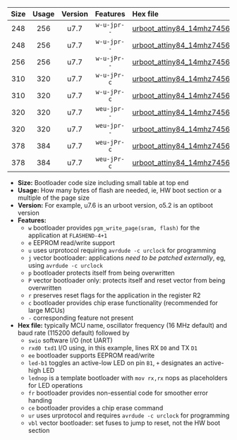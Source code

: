 |Size|Usage|Version|Features|Hex file|
|:-:|:-:|:-:|:-:|:--|
|248|256|u7.7|`w-u-jpr--`|[urboot_attiny84_14mhz7456_57600bps_swio_rxa3_txa2_led+a4_ur_vbl.hex](https://raw.githubusercontent.com/stefanrueger/urboot.hex/main/mcus/attiny84/fcpu_14mhz7456/57600_bps/urboot_attiny84_14mhz7456_57600bps_swio_rxa3_txa2_led+a4_ur_vbl.hex)|
|248|256|u7.7|`w-u-jpr--`|[urboot_attiny84_14mhz7456_57600bps_swio_rxa3_txa2_lednop_ur_vbl.hex](https://raw.githubusercontent.com/stefanrueger/urboot.hex/main/mcus/attiny84/fcpu_14mhz7456/57600_bps/urboot_attiny84_14mhz7456_57600bps_swio_rxa3_txa2_lednop_ur_vbl.hex)|
|256|256|u7.7|`w-u-jPr--`|[urboot_attiny84_14mhz7456_57600bps_swio_rxa3_txa2_ur_vbl.hex](https://raw.githubusercontent.com/stefanrueger/urboot.hex/main/mcus/attiny84/fcpu_14mhz7456/57600_bps/urboot_attiny84_14mhz7456_57600bps_swio_rxa3_txa2_ur_vbl.hex)|
|310|320|u7.7|`w-u-jPr-c`|[urboot_attiny84_14mhz7456_57600bps_swio_rxa3_txa2_led+a4_fr_ce_ur_vbl.hex](https://raw.githubusercontent.com/stefanrueger/urboot.hex/main/mcus/attiny84/fcpu_14mhz7456/57600_bps/urboot_attiny84_14mhz7456_57600bps_swio_rxa3_txa2_led+a4_fr_ce_ur_vbl.hex)|
|310|320|u7.7|`w-u-jPr-c`|[urboot_attiny84_14mhz7456_57600bps_swio_rxa3_txa2_lednop_fr_ce_ur_vbl.hex](https://raw.githubusercontent.com/stefanrueger/urboot.hex/main/mcus/attiny84/fcpu_14mhz7456/57600_bps/urboot_attiny84_14mhz7456_57600bps_swio_rxa3_txa2_lednop_fr_ce_ur_vbl.hex)|
|320|320|u7.7|`weu-jpr--`|[urboot_attiny84_14mhz7456_57600bps_swio_rxa3_txa2_ee_led+a4_ur_vbl.hex](https://raw.githubusercontent.com/stefanrueger/urboot.hex/main/mcus/attiny84/fcpu_14mhz7456/57600_bps/urboot_attiny84_14mhz7456_57600bps_swio_rxa3_txa2_ee_led+a4_ur_vbl.hex)|
|320|320|u7.7|`weu-jpr--`|[urboot_attiny84_14mhz7456_57600bps_swio_rxa3_txa2_ee_lednop_ur_vbl.hex](https://raw.githubusercontent.com/stefanrueger/urboot.hex/main/mcus/attiny84/fcpu_14mhz7456/57600_bps/urboot_attiny84_14mhz7456_57600bps_swio_rxa3_txa2_ee_lednop_ur_vbl.hex)|
|378|384|u7.7|`weu-jPr-c`|[urboot_attiny84_14mhz7456_57600bps_swio_rxa3_txa2_ee_led+a4_fr_ce_ur_vbl.hex](https://raw.githubusercontent.com/stefanrueger/urboot.hex/main/mcus/attiny84/fcpu_14mhz7456/57600_bps/urboot_attiny84_14mhz7456_57600bps_swio_rxa3_txa2_ee_led+a4_fr_ce_ur_vbl.hex)|
|378|384|u7.7|`weu-jPr-c`|[urboot_attiny84_14mhz7456_57600bps_swio_rxa3_txa2_ee_lednop_fr_ce_ur_vbl.hex](https://raw.githubusercontent.com/stefanrueger/urboot.hex/main/mcus/attiny84/fcpu_14mhz7456/57600_bps/urboot_attiny84_14mhz7456_57600bps_swio_rxa3_txa2_ee_lednop_fr_ce_ur_vbl.hex)|

- **Size:** Bootloader code size including small table at top end
- **Usage:** How many bytes of flash are needed, ie, HW boot section or a multiple of the page size
- **Version:** For example, u7.6 is an urboot version, o5.2 is an optiboot version
- **Features:**
  + `w` bootloader provides `pgm_write_page(sram, flash)` for the application at `FLASHEND-4+1`
  + `e` EEPROM read/write support
  + `u` uses urprotocol requiring `avrdude -c urclock` for programming
  + `j` vector bootloader: applications *need to be patched externally*, eg, using `avrdude -c urclock`
  + `p` bootloader protects itself from being overwritten
  + `P` vector bootloader only: protects itself and reset vector from being overwritten
  + `r` preserves reset flags for the application in the register R2
  + `c` bootloader provides chip erase functionality (recommended for large MCUs)
  + `-` corresponding feature not present
- **Hex file:** typically MCU name, oscillator frequency (16 MHz default) and baud rate (115200 default) followed by
  + `swio` software I/O (not UART)
  + `rxd0 txd1` I/O using, in this example, lines RX `D0` and TX `D1`
  + `ee` bootloader supports EEPROM read/write
  + `led-b1` toggles an active-low LED on pin `B1`, `+` designates an active-high LED
  + `lednop` is a template bootloader with `mov rx,rx` nops as placeholders for LED operations
  + `fr` bootloader provides non-essential code for smoother error handing
  + `ce` bootloader provides a chip erase command
  + `ur` uses urprotocol and requires `avrdude -c urclock` for programming
  + `vbl` vector bootloader: set fuses to jump to reset, not the HW boot section
